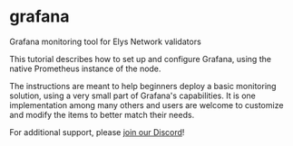 # grafana
Grafana monitoring tool for Elys Network validators

This tutorial describes how to set up and configure Grafana, using the native Prometheus instance of the node.

The instructions are meant to help beginners deploy a basic monitoring solution, using a very small part of Grafana's capabilities. It is one implementation among many others and users are welcome to customize and modify the items to better match their needs.

For additional support, please [join our Discord](https://discord.gg/elysnetwork)!
